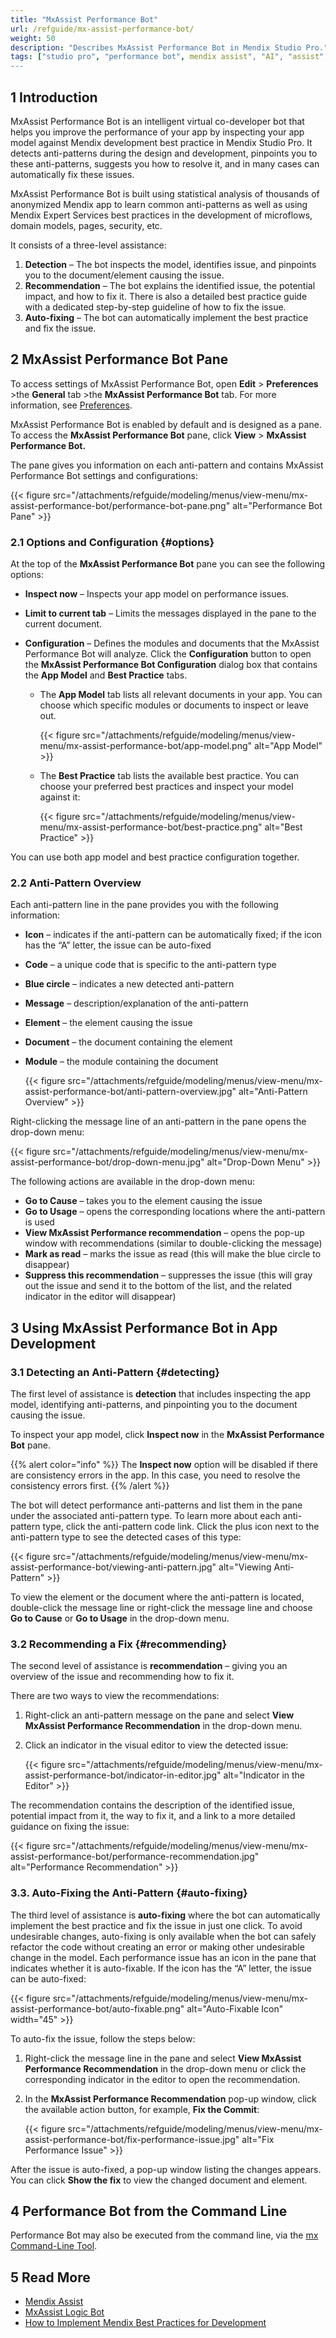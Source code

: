 ```yaml
---
title: "MxAssist Performance Bot"
url: /refguide/mx-assist-performance-bot/
weight: 50
description: "Describes MxAssist Performance Bot in Mendix Studio Pro."
tags: ["studio pro", "performance bot", mendix assist", "AI", "assist", "mx assist"]
---
```


## 1 Introduction 

MxAssist Performance Bot is an intelligent virtual co-developer bot that helps you improve the performance of your app by inspecting your app model against Mendix development best practice in Mendix Studio Pro. It detects anti-patterns during the design and development, pinpoints you to these anti-patterns, suggests you how to resolve it, and in many cases can automatically fix these issues. 

MxAssist Performance Bot is built using statistical analysis of thousands of anonymized Mendix app to learn common anti-patterns as well as using Mendix Expert Services best practices in the development of microflows, domain models, pages, security, etc.

It consists of a three-level assistance:

1. **Detection** – The bot inspects the model, identifies issue, and pinpoints you to the document/element causing the issue.
2. **Recommendation** – The bot explains the identified issue, the potential impact, and how to fix it. There is also a detailed best practice guide with a dedicated step-by-step guideline of how to fix the issue.
3. **Auto-fixing** – The bot can automatically implement the best practice and fix the issue.

## 2 MxAssist Performance Bot Pane

To access settings of MxAssist Performance Bot, open **Edit** > **Preferences** >the **General** tab >the **MxAssist Performance Bot** tab. For more information, see [Preferences](/refguide/preferences-dialog/).

MxAssist Performance Bot is enabled by default and is designed as a pane. To access the **MxAssist Performance Bot** pane, click **View** > **MxAssist Performance Bot.**

The pane gives you information on each anti-pattern and contains MxAssist Performance Bot settings and configurations:

{{< figure src="/attachments/refguide/modeling/menus/view-menu/mx-assist-performance-bot/performance-bot-pane.png" alt="Performance Bot Pane" >}}

### 2.1 Options and Configuration {#options}

At the top of the **MxAssist Performance Bot** pane you can see the following options: 

* **Inspect now** – Inspects your app model on performance issues. 
* **Limit to current  tab** – Limits the messages displayed in the pane to the current document.
* **Configuration** – Defines the modules and documents that the MxAssist Performance Bot will analyze. Click the **Configuration** button to open the **MxAssist Performance Bot Configuration** dialog box that contains the **App Model** and **Best Practice** tabs.

    * The **App Model** tab lists all relevant documents in your app. You can choose which specific modules or documents to inspect or leave out. 

        {{< figure src="/attachments/refguide/modeling/menus/view-menu/mx-assist-performance-bot/app-model.png" alt="App Model" >}}

    * The **Best Practice** tab lists the available best practice. You can choose your preferred best practices and inspect your model against it: 

        {{< figure src="/attachments/refguide/modeling/menus/view-menu/mx-assist-performance-bot/best-practice.png" alt="Best Practice" >}}

You can use both app model and best practice configuration together. 

### 2.2 Anti-Pattern Overview

Each anti-pattern line in the pane provides you with the following information: 

* **Icon** – indicates if the anti-pattern can be automatically fixed; if the icon has the “A” letter, the issue can be auto-fixed
* **Code** – a unique code that is specific to the anti-pattern type 
* **Blue circle** – indicates a new detected anti-pattern
* **Message** – description/explanation of the anti-pattern 
* **Element** – the element causing the issue
* **Document** – the document containing the element
* **Module** – the module containing the document 

    {{< figure src="/attachments/refguide/modeling/menus/view-menu/mx-assist-performance-bot/anti-pattern-overview.jpg" alt="Anti-Pattern Overview" >}}

Right-clicking the message line of an anti-pattern in the pane opens the drop-down menu:

{{< figure src="/attachments/refguide/modeling/menus/view-menu/mx-assist-performance-bot/drop-down-menu.jpg" alt="Drop-Down Menu" >}}

The following actions are available in the drop-down menu:

* **Go to Cause** – takes you to the element causing the issue
* **Go to Usage** – opens the corresponding locations where the anti-pattern is used
* **View MxAssist Performance recommendation** – opens the pop-up window with recommendations (similar to double-clicking the message)
* **Mark as read** – marks the issue as read (this will make the blue circle to disappear)
* **Suppress this recommendation** – suppresses the issue (this will gray out the issue and send it to the bottom of the list, and the related indicator in the editor will disappear)

## 3 Using MxAssist Performance Bot in App Development  

### 3.1 Detecting an Anti-Pattern {#detecting}

The first level of assistance is **detection** that includes inspecting the app model, identifying anti-patterns, and pinpointing you to the document causing the issue. 

To inspect your app model, click **Inspect now** in the **MxAssist Performance Bot** pane. 

{{% alert color="info" %}}
The **Inspect now** option will be disabled if there are consistency errors in the app. In this case, you need to resolve the consistency errors first. 
{{% /alert %}}

The bot will detect performance anti-patterns and list them in the pane under the associated anti-pattern type. To learn more about each anti-pattern type, click the anti-pattern code link. Click the plus icon next to the anti-pattern type to see the detected cases of this type:

{{< figure src="/attachments/refguide/modeling/menus/view-menu/mx-assist-performance-bot/viewing-anti-pattern.jpg" alt="Viewing Anti-Pattern" >}}

To view the element or the document where the anti-pattern is located, double-click the message line or right-click the message line and choose **Go to Cause** or **Go to Usage** in the drop-down menu.

### 3.2 Recommending a Fix {#recommending}

The second level of assistance is **recommendation** – giving you an overview of the issue and recommending how to fix it. 

There are two ways to view the recommendations:

1. Right-click an anti-pattern message on the pane and select **View MxAssist Performance Recommendation** in the drop-down menu. 
2. Click an indicator in the visual editor to view the detected issue:

    {{< figure src="/attachments/refguide/modeling/menus/view-menu/mx-assist-performance-bot/indicator-in-editor.jpg" alt="Indicator in the Editor" >}}

The recommendation contains the description of the identified issue, potential impact from it, the way to fix it, and a link to a more detailed guidance on fixing the issue: 

{{< figure src="/attachments/refguide/modeling/menus/view-menu/mx-assist-performance-bot/performance-recommendation.jpg" alt="Performance Recommendation" >}}

### 3.3. Auto-Fixing the Anti-Pattern {#auto-fixing}

The third level of assistance is **auto-fixing** where the bot can automatically implement the best practice and fix the issue in just one click. To avoid undesirable changes, auto-fixing is only available when the bot can safely refactor the code without creating an error or making other undesirable change in the model. Each performance issue has an icon in the pane that indicates whether it is auto-fixable. If the icon has the “A” letter, the issue can be auto-fixed:

{{< figure src="/attachments/refguide/modeling/menus/view-menu/mx-assist-performance-bot/auto-fixable.png" alt="Auto-Fixable Icon"   width="45"  >}}

To auto-fix the issue, follow the steps below:

1. Right-click the message line in the pane and select **View MxAssist Performance Recommendation** in the drop-down menu or click the corresponding indicator in the editor to open the recommendation.
2. In the **MxAssist Performance Recommendation** pop-up window, click the available action button, for example, **Fix the Commit**: 

    {{< figure src="/attachments/refguide/modeling/menus/view-menu/mx-assist-performance-bot/fix-performance-issue.jpg" alt="Fix Performance Issue" >}}

After the issue is auto-fixed, a pop-up window listing the changes appears. You can click **Show the fix** to view the changed document and element. 

## 4 Performance Bot from the Command Line

Performance Bot may also be executed from the command line, via the [mx Command-Line Tool](/refguide/mx-command-line-tool/#check).

## 5 Read More

* [Mendix Assist](/refguide/mx-assist-studio-pro/)
* [MxAssist Logic Bot](/refguide/mx-assist-logic-bot/)
* [How to Implement Mendix Best Practices for Development](/howto/general/dev-best-practices/)
